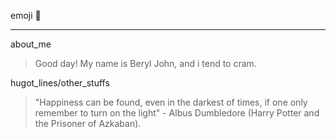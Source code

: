 emoji 💙
***
about_me
>  Good day! My name is Beryl John, and i tend to cram.

hugot_lines/other_stuffs
> "Happiness can be found, even in the darkest of times, if one only remember to turn on the light" - Albus Dumbledore (Harry Potter and the Prisoner of Azkaban).
